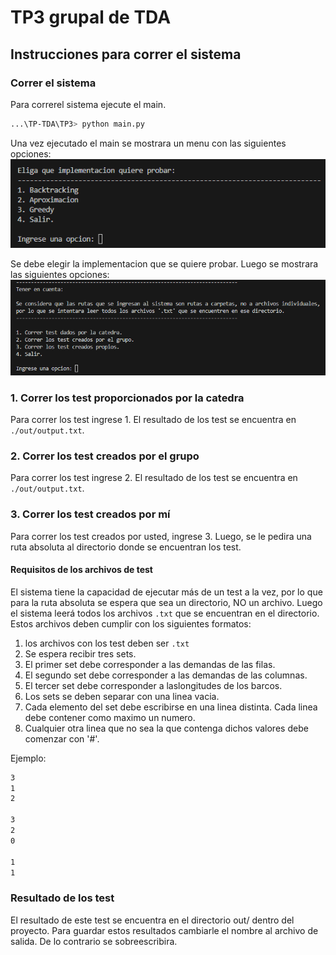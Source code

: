 ﻿# TP3 grupal de TDA
## Instrucciones para correr el sistema

### Correr el sistema
Para correrel sistema ejecute el main.
```bash
...\TP-TDA\TP3> python main.py
```

Una vez ejecutado el main se mostrara un menu con las siguientes opciones:
![menu](public/primer_menu.png)

Se debe elegir la implementacion que se quiere probar. Luego se mostrara las siguientes opciones:
![menu](public/segundo_menu.png)

### 1. Correr los test proporcionados por la catedra
Para correr los test ingrese 1. El resultado de los test se encuentra en `./out/output.txt`.

### 2. Correr los test creados por el grupo
Para correr los test ingrese 2. El resultado de los test se encuentra en `./out/output.txt`.

### 3. Correr los test creados por mí
Para correr los test creados por usted, ingrese 3. Luego, se le pedira una ruta absoluta al directorio donde se encuentran los test.

#### Requisitos de los archivos de test

El sistema tiene la capacidad de ejecutar más de un test a la vez, por lo que para la ruta absoluta se espera que sea un directorio, NO un archivo. Luego el sistema leerá todos los archivos `.txt` que se encuentran en el directorio. Estos archivos deben cumplir con los siguientes formatos: 

1. los archivos con los test deben ser `.txt`
2. Se espera recibir tres sets.
3. El primer set debe corresponder a las demandas de las filas.
3. El segundo set debe corresponder a las demandas de las columnas.
3. El tercer set debe corresponder a laslongitudes de los barcos.
4. Los sets se deben separar con una linea vacia.
5. Cada elemento del set debe escribirse en una linea distinta. Cada linea debe contener como maximo un numero.
6. Cualquier otra linea que no sea la que contenga dichos valores debe comenzar con '#'.

Ejemplo:
```bash
3
1
2

3
2
0

1
1
```
### Resultado de los test
El resultado de este test se encuentra en el directorio out/ dentro del proyecto.
Para guardar estos resultados cambiarle el nombre al archivo de salida.
De lo contrario se sobreescribira.
